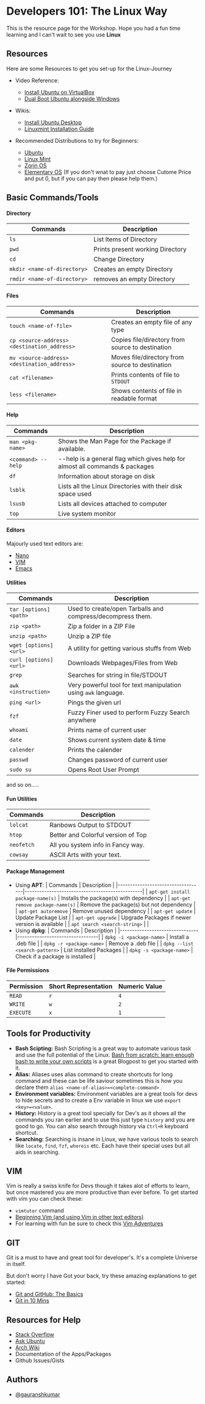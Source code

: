 
# Developers 101: The Linux Way

This is the resource page for the Workshop. Hope you had a fun time learning and I can't wait to see you use **Linux**

## Resources

Here are some Resources to get you set-up for the Linux-Journey

- Video Reference:

  - [Install Ubuntu on VirtualBox](https://www.youtube.com/watch?v=S26CKNo4Tgs)
  - [Dual Boot Ubuntu alongside Windows](https://www.youtube.com/watch?v=u5QyjHIYwTQ)

- Wikis:

  - [Install Ubuntu Desktop](https://ubuntu.com/tutorials/install-ubuntu-desktop#1-overview)
  - [Linuxmint Installation Guide](https://linuxmint-installation-guide.readthedocs.io/en/latest/)

- Recommended Distributions to try for Beginners:
  - [Ubuntu](https://ubuntu.com/#download)
  - [Linux Mint](https://linuxmint.com/download.php)
  - [Zorin OS](https://zorinos.com/download/)
  - [Elementary OS](https://elementary.io/) (If you don't wnat to pay just choose Cutome Price and put 0, but if you can pay then please help them.)

## Basic Commands/Tools

#### Directory

| Commands                    | Description                      |
| --------------------------- | -------------------------------- |
| `ls`                        | List Items of Directory          |
| `pwd`                       | Prints present working Directory |
| `cd`                        | Change Directory                 |
| `mkdir <name-of-directory>` | Creates an empty Directory       |
| `rmdir <name-of-directory>` | removes an empty Directory       |

#### Files

| Commands                                    | Description                                      |
| ------------------------------------------- | ------------------------------------------------ |
| `touch <name-of-file>`                      | Creates an empty file of any type                |
| `cp <source-address> <destination_address>` | Copies file/directory from source to destination |
| `mv <source-address> <destination_address>` | Moves file/directory from source to destination  |
| `cat <filename>`                            | Prints contents of file to `STDOUT`              |
| `less <filename>`                           | Shows contents of file in readable format        |

#### Help

| Commands           | Description                                                                  |
| ------------------ | ---------------------------------------------------------------------------- |
| `man <pkg-name>`   | Shows the Man Page for the Package if available.                             |
| `<command> --help` | --help is a general flag which gives help for almost all commands & packages |
| `df`               | Information about storage on disk                                            |
| `lsblk`            | Lists all the Linux Directories with their disk space used                   |
| `lsusb`            | Lists all devices attached to computer                                       |
| `top`              | Live system monitor                                                          |

#### Editors

Majourly used text editors are:

- [Nano](https://www.nano-editor.org/)
- [VIM](https://www.vim.org/)
- [Emacs](https://www.gnu.org/software/emacs/)

#### Utilities

| Commands               | Description                                                    |
| ---------------------- | -------------------------------------------------------------- |
| `tar [options] <path>` | Used to create/open Tarballs and compress/decompress them.     |
| `zip <path>`           | Zip a folder in a ZIP File                                     |
| `unzip <path>`         | Unzip a ZIP file                                               |
| `wget [options] <url>` | A utility for getting various stuffs from Web                  |
| `curl [options] <url>` | Downloads Webpages/Files from Web                              |
| `grep`                 | Searches for string in file/STDOUT                             |
| `awk <instruction>`    | Very powerful tool for text manipulation using `awk` language. |
| `ping <url>`           | Pings the given url                                            |
| `fzf`                  | Fuzzy Finer used to perform Fuzzy Search anywhere             |
| `whoami`               | Prints name of current user                                    |
| `date`                 | Shows current system date & time                               |
| `calender`             | Prints the calender                                            |
| `passwd`               | Changes password of current user                               |
| `sudo su`              | Opens Root User Prompt                                         |

and so on.....

#### Fun Utilities

| Commands   | Description                        |
| ---------- | ---------------------------------- |
| `lolcat`   | Ranbows Output to STDOUT           |
| `htop`     | Better and Colorful version of Top |
| `neofetch` | All you system info in Fancy way.  |
| `cowsay`   | ASCII Arts with your text.         |

#### Package Management

- Using **APT**:
  | Commands | Description |
  |-----------------------------------|------------------------------------------------|
  | `apt-get install package-name(s)` | Installs the package(s) with dependency |
  | `apt-get remove package-name(s)` | Remove the package(s) but not dependency |
  | `apt-get autoremove` | Remove unused dependency |
  | `apt-get update` | Update Package List |
  | `apt-get upgrade` | Upgrade Packages if newer version is available |
  | `apt search <search-string>` | |
- Using **dpkg**:
  | Commands | Description |
  |--------------------------------|---------------------------------|
  | `dpkg -i <package-name>` | Install a .deb file |
  | `dpkg -r <package-name>` | Remove a .deb file |
  | `dpkg --list <search-pattern>` | List installed Packages |
  | `dpkg -s <package-name>` | Check if a package is installed |

#### File Permissions
| Permission | Short Representation | Numeric Value |
|------------|----------------------|---------------|
| `READ`     | `r`                  | `4`           |
| `WRITE`    | `w`                  | `2`           |
| `EXECUTE`  | `x`                  | `1`           |


## Tools for Productivity

- **Bash Scipting:** Bash Scripting is a great way to automate various task and use the full potential of the Linux. [Bash from scratch: learn enough bash to write your own scripts](https://dev.to/ahmedmusallam/bash-from-scratch-learn-enough-bash-to-write-your-own-scripts-189f) is a great Blogpost to get you started with it.
- **Alias:** Aliases uses alias command to create shortcuts for long command and these can be life saviour sometimes this is how you declare them `alias <name-of-alias>=<complete-command>`
- **Environment variables:** Environment variables are a great tools for devs to hide secrets and to create a Env variable in linux we use `export <key>=<value>`.
- **History:** History is a great tool specially for Dev's as it shows all the commands you ran earlier and to use this just type `history` and you are good to go. You can also search through history via `Ctrl+R` keyboard shortcut.
- **Searching:** Searching is insane in Linux, we have various tools to search like `locate`, `find`, `fzf`, `whereis` etc. Each have their special uses but all aids in searching.

## VIM

  Vim is really a swiss knife for Devs though it takes alot of efforts to learn, but once mastered you are more productive than ever before.
  To get started with vim you can check these:

- `vimtutor` command
- [Beginning Vim (and using Vim in other text editors)](https://dev.to/devalo/beginning-vim-and-using-vim-in-other-text-editors-36cm)
- For learning with fun be sure to check this [Vim Adventures](https://vim-adventures.com/)

## GIT

Git is a must to have and great tool for developer's. It's a complete Universe in itself.

But don't worry I have Got your back, try these amazing explanations to get started:

- [Git and GitHub: The Basics](https://dev.to/lofiandcode/git-and-github-the-basics-5chg)
- [Git in 10 Mins](https://www.youtube.com/watch?v=OQLiJwFZ4Ag)

## Resources for Help

- [Stack Overflow](https://unix.stackexchange.com/)
- [Ask Ubuntu](https://askubuntu.com/)
- [Arch Wiki](https://wiki.archlinux.org/)
- Documentation of the Apps/Packages
- Github Issues/Gists

## Authors

- [@gauranshkumar](https://www.github.com/gauranshkumar)
